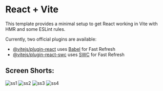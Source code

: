 # React + Vite

This template provides a minimal setup to get React working in Vite with HMR and some ESLint rules.

Currently, two official plugins are available:

- [@vitejs/plugin-react](https://github.com/vitejs/vite-plugin-react/blob/main/packages/plugin-react/README.md) uses [Babel](https://babeljs.io/) for Fast Refresh
- [@vitejs/plugin-react-swc](https://github.com/vitejs/vite-plugin-react-swc) uses [SWC](https://swc.rs/) for Fast Refresh


## Screen Shorts:

![ss1](https://github.com/saifullah72437/Saif-Blog/assets/73275780/bcf748c0-262f-44bd-accf-8cfc3555fc70)
![ss2](https://github.com/saifullah72437/Saif-Blog/assets/73275780/558908bf-4448-40ce-a466-8992119c74f0)
![ss3](https://github.com/saifullah72437/Saif-Blog/assets/73275780/72e6f6f2-2c3e-4853-8044-307235c4f348)
![ss4](https://github.com/saifullah72437/Saif-Blog/assets/73275780/afa05917-cb0e-4590-9764-324520fe8eba)

